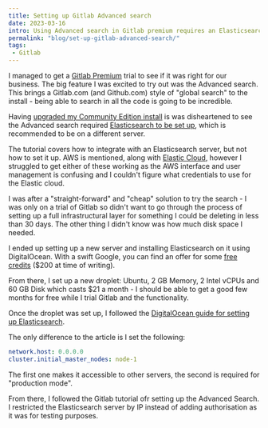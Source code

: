 ```yaml
---
title: Setting up Gitlab Advanced search
date: 2023-03-16
intro: Using Advanced search in Gitlab premium requires an Elasticsearch server setting up
permalink: "blog/set-up-gitlab-advanced-search/"
tags:
 - Gitlab
---
```


I managed to get a [Gitlab Premium](https://about.gitlab.com/pricing/premium/) trial to see if it was right for our business. The big feature I was excited to try out was the Advanced search. This brings a Gitlab.com (and Github.com) style of "global search" to the install - being able to search in all the code is going to be incredible.

Having [upgraded my Community Edition install](https://docs.gitlab.com/ee/update/package/convert_to_ee.html) is was disheartened to see the Advanced search required [Elasticsearch to be set up](https://docs.gitlab.com/ee/integration/advanced_search/elasticsearch.html), which is recommended to be on a different server.

The tutorial covers how to integrate with an Elasticsearch server, but not how to set it up. AWS is mentioned, along with [Elastic Cloud](https://www.elastic.co/), however I struggled to get either of these working as the AWS interface and user management is confusing and I couldn't figure what credentials to use for the Elastic cloud.

I was after a "straight-forward" and "cheap" solution to try the search - I was only on a trial of Gitlab so didn't want to go through the process of setting up a full infrastructural layer for something I could be deleting in less than 30 days. The other thing I didn't know was how much disk space I needed.

I ended up setting up a new server and installing Elasticsearch on it using DigitalOcean. With a swift Google, you can find an offer for some [free credits](https://try.digitalocean.com/freetrialoffer/) ($200 at time of writing).

From there, I set up a new droplet: Ubuntu, 2 GB Memory, 2 Intel vCPUs and 60 GB Disk which casts $21 a month - I should be able to get a good few months for free while I trial Gitlab and the functionality.

Once the droplet was set up, I followed the [DigitalOcean guide for setting up Elasticsearch](https://www.digitalocean.com/community/tutorial_collections/how-to-install-and-configure-elasticsearch).

The only difference to the article is I set the following:

```yaml
network.host: 0.0.0.0
cluster.initial_master_nodes: node-1
```

The first one makes it accessible to other servers, the second is required for "production mode".

From there, I followed the Gitlab tutorial ofr setting up the Advanced Search. I restricted the Elasticsearch server by IP instead of adding authorisation as it was for testing purposes.
